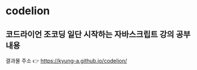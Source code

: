 # codelion
코드라이언 조코딩 일단 시작하는 자바스크립트 강의 공부 내용
---------------------------------------
결과물 주소 👉 https://kyung-a.github.io/codelion/
